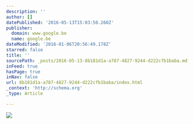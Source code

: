```yaml
---
description: ''
author: []
datePublished: '2016-05-13T15:03:50.260Z'
publisher:
  domain: www.google.be
  name: google.be
dateModified: '2016-01-06T20:56:49.178Z'
starred: false
title: ''
sourcePath: _posts/2016-05-13-8b181d1a-a787-4827-9244-d222cfb1baba.md
inFeed: true
hasPage: true
inNav: false
url: 8b181d1a-a787-4827-9244-d222cfb1baba/index.html
_context: 'http://schema.org'
_type: Article

---
```

![](http://www.jaeschke-arbeitsplatten.de/wp-content/uploads/2015/01/Quirrenbach-Grauwacke-Grace3-Kuechenarbeitsplatte-Schulte-Design-4-1500x630.jpg)